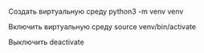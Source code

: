Создать виртуальную среду
python3 -m venv venv

Включить виртуальную среду
source venv/bin/activate

Выключить 
deactivate
